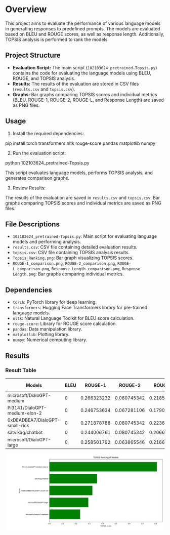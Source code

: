 # Overview

This project aims to evaluate the performance of various language models in generating responses to predefined prompts. The models are evaluated based on BLEU and ROUGE scores, as well as response length. Additionally, TOPSIS analysis is performed to rank the models.

## Project Structure

- **Evaluation Script:** The main script (`102103624_pretrained-Topsis.py`) contains the code for evaluating the language models using BLEU, ROUGE, and TOPSIS analysis.
- **Results:** The results of the evaluation are stored in CSV files (`results.csv` and `topsis.csv`).
- **Graphs:** Bar graphs comparing TOPSIS scores and individual metrics (BLEU, ROUGE-1, ROUGE-2, ROUGE-L, and Response Length) are saved as PNG files.

## Usage

1. Install the required dependencies:

pip install torch transformers nltk rouge-score pandas matplotlib numpy

2. Run the evaluation script:

python 102103624_pretrained-Topsis.py

This script evaluates language models, performs TOPSIS analysis, and generates comparison graphs.

3. Review Results:

The results of the evaluation are saved in `results.csv` and `topsis.csv`. Bar graphs comparing TOPSIS scores and individual metrics are saved as PNG files.

## File Descriptions

- `102103624_pretrained-Topsis.py`: Main script for evaluating language models and performing analysis.
- `results.csv`: CSV file containing detailed evaluation results.
- `topsis.csv`: CSV file containing TOPSIS analysis results.
- `Topsis_Ranking.png`: Bar graph visualizing TOPSIS scores.
- `ROUGE-1_comparison.png`, `ROUGE-2_comparison.png`, `ROUGE-L_comparison.png`, `Response Length_comparison.png`, `Response Length.png`: Bar graphs comparing individual metrics.

## Dependencies

- `torch`: PyTorch library for deep learning.
- `transformers`: Hugging Face Transformers library for pre-trained language models.
- `nltk`: Natural Language Toolkit for BLEU score calculation.
- `rouge-score`: Library for ROUGE score calculation.
- `pandas`: Data manipulation library.
- `matplotlib`: Plotting library.
- `numpy`: Numerical computing library.

## Results

### Result Table

| Models                              | BLEU | ROUGE-1       | ROUGE-2       | ROUGE-L       | Response Length | TOPSIS Score | Rank |
|-------------------------------------|------|---------------|---------------|---------------|-----------------|--------------|------|
| microsoft/DialoGPT-medium           | 0    | 0.266323232   | 0.080745342   | 0.218511785   | 8               | 0.231507532  | 5    |
| Pi3141/DialoGPT-medium-elon-2       | 0    | 0.246753634   | 0.067281106   | 0.179064954   | 16.2            | 0.809509469  | 1    |
| 0xDEADBEA7/DialoGPT-small-rick      | 0    | 0.271878788   | 0.080745342   | 0.22369697    | 10              | 0.32355204   | 3    |
| satvikag/chatbot                    | 0    | 0.244006761   | 0.080745342   | 0.206684246   | 10              | 0.359406464  | 2    |
| microsoft/DialoGPT-large            | 0    | 0.258501792   | 0.063865546   | 0.216695341   | 10.6            | 0.292625802  | 4    |

![Bar graph visualizing TOPSIS scores](Topsis_Ranking.png)


